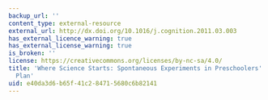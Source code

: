 ```yaml
---
backup_url: ''
content_type: external-resource
external_url: http://dx.doi.org/10.1016/j.cognition.2011.03.003
has_external_licence_warning: true
has_external_license_warning: true
is_broken: ''
license: https://creativecommons.org/licenses/by-nc-sa/4.0/
title: 'Where Science Starts: Spontaneous Experiments in Preschoolers'' Exploratory
  Plan'
uid: e40da3d6-b65f-41c2-8471-5680c6b82141
---
```


